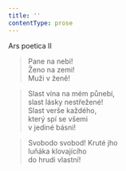 ```yaml
---
title: ''
contentType: prose
---
```


Ars poetica II

> Pane na nebi!  
> Ženo na zemi!  
> Muži v ženě!

> Slast vína na mém půnebí,  
> slast lásky nestřežené!  
> Slast verše každého,  
> který spí se všemi  
> v jediné básni!

> Svobodo svobod! Kruté jho  
> luňáka klovajícího  
> do hrudi vlastní!

